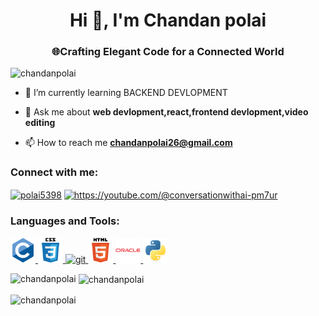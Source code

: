 <h1 align="center">Hi 👋, I'm Chandan polai</h1>
<h3 align="center">🌐Crafting Elegant Code for a Connected World</h3>
<p align="left"> <img src="https://komarev.com/ghpvc/?username=chandanpolai&label=Profile%20views&color=0e75b6&style=flat&color=green" alt="chandanpolai" /> </p>

- 🌱 I’m currently learning BACKEND DEVLOPMENT 

- 💬 Ask me about **web devlopment,react,frontend devlopment,video editing**

- 📫 How to reach me **chandanpolai26@gmail.com**

<h3 align="left">Connect with me:</h3>
<p align="left">
<a href="https://instagram.com/polai5398" target="blank"><img align="center" src="https://raw.githubusercontent.com/rahuldkjain/github-profile-readme-generator/master/src/images/icons/Social/instagram.svg" alt="polai5398" height="30" width="40" /></a>
<a href="https://youtube.com/@tgrpolai?si=ASsg3BfAVSTqjJJ0" target="blank"><img align="center" src="https://raw.githubusercontent.com/rahuldkjain/github-profile-readme-generator/master/src/images/icons/Social/youtube.svg" alt="https://youtube.com/@conversationwithai-pm7ur" height="30" width="40" /></a>
</p>

<h3 align="left">Languages and Tools:</h3>
<p align="left"> <a href="https://www.cprogramming.com/" target="_blank" rel="noreferrer"> <img src="https://raw.githubusercontent.com/devicons/devicon/master/icons/c/c-original.svg" alt="c" width="40" height="40"/> </a> <a href="https://www.w3schools.com/css/" target="_blank" rel="noreferrer"> <img src="https://raw.githubusercontent.com/devicons/devicon/master/icons/css3/css3-original-wordmark.svg" alt="css3" width="40" height="40"/> </a> <a href="https://git-scm.com/" target="_blank" rel="noreferrer"> <img src="https://www.vectorlogo.zone/logos/git-scm/git-scm-icon.svg" alt="git" width="40" height="40"/> </a> <a href="https://www.w3.org/html/" target="_blank" rel="noreferrer"> <img src="https://raw.githubusercontent.com/devicons/devicon/master/icons/html5/html5-original-wordmark.svg" alt="html5" width="40" height="40"/> </a> <a href="https://www.oracle.com/" target="_blank" rel="noreferrer"> <img src="https://raw.githubusercontent.com/devicons/devicon/master/icons/oracle/oracle-original.svg" alt="oracle" width="40" height="40"/> </a> <a href="https://www.python.org" target="_blank" rel="noreferrer"> <img src="https://raw.githubusercontent.com/devicons/devicon/master/icons/python/python-original.svg" alt="python" width="40" height="40"/> </a> </p>

<p><img align="left" src="https://github-readme-stats.vercel.app/api/top-langs?username=chandanpolai&show_icons=true&locale=en&layout=compact" alt="chandanpolai" /></p>

<p>&nbsp;<img align="center" src="https://github-readme-stats.vercel.app/api?username=chandanpolai&show_icons=true&locale=en" alt="chandanpolai" /></p>

<p><img align="center" src="https://github-readme-streak-stats.herokuapp.com/?user=chandanpolai&" alt="chandanpolai" /></p>

